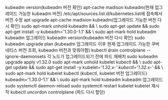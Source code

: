 kubeadm version(kubeadm 버전 확인)
apt-cache madison kubeadm(현재 업그레이드 가능한  kubeadm 버전)
/etc/apt/sources.list.d/kubernetes.list에 접속해서 버전 수정
apt upgrade
apt-cache madision kubeadm(업그레이드 가능한 버전 다시 확인)
sudo apt-mark unhold kubeadm && \ sudo apt-get update && sudo apt-get install -y kubeadm='1.30.0-1.1' && \ sudo apt-mark hold kubeadm kubeadm 업그레이드
kubeadm version(kubeadm 버전 다시 확인)
sudo kubeadm upgrade plan (kubeadm 업그레이드 이후 현재 업그레이드 가능한 쿠버네티스 버전 조회, kubeadm 버전과 맞춰야함)
kubectl drain controlplane --ignore-daemonsets 각 노드가 업그레이드되기 전에 파드 재배치
sudo kubeadm upgrade apply v1.32.0
sudo apt-mark unhold kubelet kubectl && \ sudo apt-get update && sudo apt-get install -y kubelet='1.32.x-*' kubectl='1.32.x-*' && \ sudo apt-mark hold kubelet kubectl (kubectl, kubelet 버전 업그레이드)
kubeadm='1.30.0-1.1' && \ sudo apt-mark hold kubeadm kubeadm 업그레이드
sudo systemctl daemon-reload 
sudo systemctl restart kubelet kubelet 재시작
kubectl uncordon controlplane (파드 다시 할당)